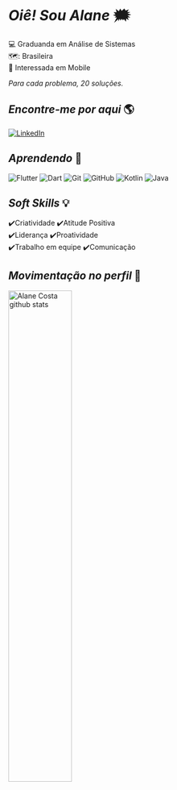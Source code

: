 # *Oiê!* *Sou Alane*  :right_anger_bubble:
💻	Graduanda em Análise de Sistemas     
🗺️: Brasileira        
 :iphone:	 Interessada em Mobile

 *Para cada problema, 20 soluções.*  

## *Encontre-me por aqui*  :earth_americas:
[![LinkedIn](https://img.shields.io/badge/LinkedIn-000?style=for-the-badge&logo=linkedin&logoColor=0E76A8)](https://www.linkedin.com/in/AlaneCostaC/) 


## *Aprendendo*  🧠
![Flutter](https://img.shields.io/badge/Flutter-000?style=for-the-badge&logo=flutter) ![Dart](https://img.shields.io/badge/Dart-000?style=for-the-badge&logo=dart) ![Git](https://img.shields.io/badge/Git-000?style=for-the-badge&logo=git) ![GitHub](https://img.shields.io/badge/GitHub-000?style=for-the-badge&logo=github) ![Kotlin](https://img.shields.io/badge/Kotlin-000?style=for-the-badge&logo=kotlin) ![Java](https://img.shields.io/badge/java-000?style=for-the-badge&logo=java)


## *Soft Skills* 💡
✔️Criatividade   ✔️Atitude Positiva   
✔️Liderança   ✔️Proatividade   
✔️Trabalho em equipe  ✔️Comunicação

## *Movimentação no perfil* 🥇

<a href="https://github.com/vinnyfs89">
    <img width="50%" align="left" width="50%" alt="Alane Costa github stats" src="https://github-readme-stats.vercel.app/api?username=AlaneCosta&show_icons=true&hide_border=true" />
</a>









